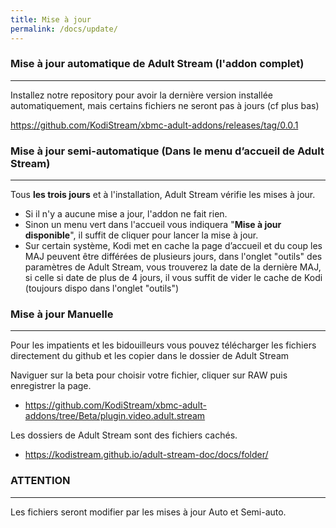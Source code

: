 ```yaml
---
title: Mise à jour
permalink: /docs/update/
---
```


### Mise à jour automatique de Adult Stream (l'addon complet)
---

Installez notre repository pour avoir la dernière version installée automatiquement, mais certains fichiers ne seront pas à jours (cf plus bas)

https://github.com/KodiStream/xbmc-adult-addons/releases/tag/0.0.1


### Mise à jour semi-automatique (Dans le menu d’accueil de Adult Stream)
---

Tous **les trois jours** et à l'installation, Adult Stream vérifie les mises à jour.
- Si il n'y a aucune mise a jour, l'addon ne fait rien.
- Sinon un menu vert dans l'accueil vous indiquera "**Mise à jour disponible**", il suffit de cliquer pour lancer la mise à jour.
- Sur certain système, Kodi met en cache la page d’accueil et du coup les MAJ peuvent être différées de plusieurs jours, dans l'onglet "outils" des paramètres de Adult Stream, vous trouverez la date de la dernière MAJ, si celle si date de plus de 4 jours, il vous suffit de vider le cache de Kodi (toujours dispo dans l'onglet "outils")

### Mise à jour Manuelle
---

Pour les impatients et les bidouilleurs vous pouvez télécharger les fichiers directement du github et les copier dans le dossier de Adult Stream

Naviguer sur la beta pour choisir votre fichier, cliquer sur RAW puis enregistrer la page.

- https://github.com/KodiStream/xbmc-adult-addons/tree/Beta/plugin.video.adult.stream

Les dossiers de Adult Stream sont des fichiers cachés.

- https://kodistream.github.io/adult-stream-doc/docs/folder/

### ATTENTION
---
Les fichiers seront modifier par les mises à jour Auto et Semi-auto.

